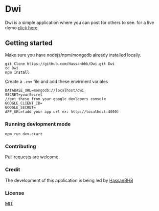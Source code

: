 # Dwi

Dwi is a simple application where you can post for others to see.
for a live demo [click here](https://dwi-talk.herokuapp.com/)

## Getting started

Make sure you have nodejs/npm/mongodb already installed locally.

```terminal
git Clone https://github.com/Hassanbhb/Dwi.git Dwi
cd Dwi
npm install
```

ِCreate a `.env` file and add these envirment variales

```
DATABASE_URL=mongodb://localhost/dwi
SECRET=yourSecret
//get these from your google devlopers console
GOOGLE_CLIENT_ID=
GOOGLE_SECRET=
APP_URL=(add your app url ex: http://localhost:4000)
```

### Running devlopment mode

```javasjcript
npm run dev-start
```

### Contributing

Pull requests are welcome.

### Credit

The development of this application is being led by [HassanBHB](https://github.com/Hassanbhb)

### License

[MIT](https://choosealicense.com/licenses/mit/)
